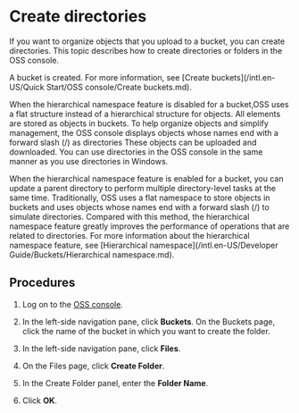 # Create directories

If you want to organize objects that you upload to a bucket, you can create directories. This topic describes how to create directories or folders in the OSS console.

A bucket is created. For more information, see [Create buckets](/intl.en-US/Quick Start/OSS console/Create buckets.md).

When the hierarchical namespace feature is disabled for a bucket,OSS uses a flat structure instead of a hierarchical structure for objects. All elements are stored as objects in buckets. To help organize objects and simplify management, the OSS console displays objects whose names end with a forward slash \(/\) as directories These objects can be uploaded and downloaded. You can use directories in the OSS console in the same manner as you use directories in Windows.

When the hierarchical namespace feature is enabled for a bucket, you can update a parent directory to perform multiple directory-level tasks at the same time. Traditionally, OSS uses a flat namespace to store objects in buckets and uses objects whose names end with a forward slash \(/\) to simulate directories. Compared with this method, the hierarchical namespace feature greatly improves the performance of operations that are related to directories. For more information about the hierarchical namespace feature, see [Hierarchical namespace](/intl.en-US/Developer Guide/Buckets/Hierarchical namespace.md).

## Procedures

1.  Log on to the [OSS console](https://oss.console.aliyun.com/).

2.  In the left-side navigation pane, click **Buckets**. On the Buckets page, click the name of the bucket in which you want to create the folder.

3.  In the left-side navigation pane, click **Files**.

4.  On the Files page, click **Create Folder**.

5.  In the Create Folder panel, enter the **Folder Name**.

6.  Click **OK**.


